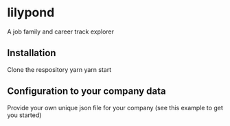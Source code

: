 # lilypond

A job family and career track explorer

## Installation

Clone the respository
yarn
yarn start

## Configuration to your company data

Provide your own unique json file for your company
(see this example to get you started)
